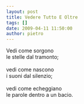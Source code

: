 ```yaml
---
layout: post
title: Vedere Tutto E Oltre
tags: []
date: 2009-04-11 11:50:00
author: pietro
---
```

Vedi come sorgono<br/>le stelle dal tramonto;<br/><br/>vedi come nascono<br/>i suoni dal silenzio;<br/><br/>vedi come echeggiano<br/>le parole dentro a un bacio.
